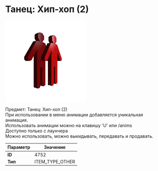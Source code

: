 # Танец: Хип-хоп (2)

![Item Image](../img/4752.webp?raw=true)

Предмет: Танец: Хип-хоп (2)<br>При использовании в меню анимации добавляется уникальная анимация.<br>Использовать анимации можно на клавишу 'U' или /anims<br>Доступно только с лаунчера<br>Можно использовать, можно выкидывать, передавать и продавать.


| Параметр | Значение |
|----------|----------|
| **ID** | 4752 |
| **Тип** | ITEM_TYPE_OTHER |

